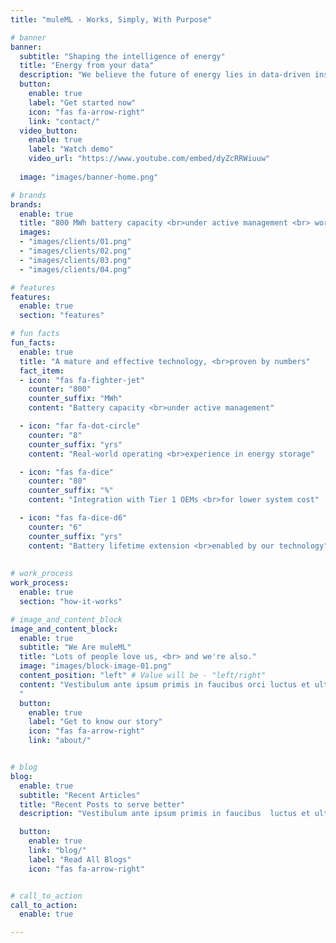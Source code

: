 ```yaml
---
title: "muleML - Works, Simply, With Purpose"

# banner
banner:
  subtitle: "Shaping the intelligence of energy"
  title: "Energy from your data"
  description: "We believe the future of energy lies in data-driven insights. <br>That’s why we democratize machine learning and data engineering in energy storage, helping the world build more sustainable and resilient energy systems."
  button:
    enable: true
    label: "Get started now"
    icon: "fas fa-arrow-right"
    link: "contact/"
  video_button:
    enable: true
    label: "Watch demo"
    video_url: "https://www.youtube.com/embed/dyZcRRWiuuw"
  
  image: "images/banner-home.png"

# brands
brands:
  enable: true
  title: "800 MWh battery capacity <br>under active management <br> worldwide"
  images: 
  - "images/clients/01.png"
  - "images/clients/02.png"
  - "images/clients/03.png"
  - "images/clients/04.png"

# features
features:
  enable: true
  section: "features"

# fun facts
fun_facts:
  enable: true
  title: "A mature and effective technology, <br>proven by numbers"
  fact_item:
  - icon: "fas fa-fighter-jet"
    counter: "800"
    counter_suffix: "MWh"
    content: "Battery capacity <br>under active management"

  - icon: "far fa-dot-circle"
    counter: "8"
    counter_suffix: "yrs"
    content: "Real-world operating <br>experience in energy storage"

  - icon: "fas fa-dice"
    counter: "80"
    counter_suffix: "%"
    content: "Integration with Tier 1 OEMs <br>for lower system cost"

  - icon: "fas fa-dice-d6"
    counter: "6"
    counter_suffix: "yrs"
    content: "Battery lifetime extension <br>enabled by our technology"
    
    
# work_process
work_process:
  enable: true
  section: "how-it-works"

# image_and_content_block
image_and_content_block:
  enable: true
  subtitle: "We Are muleML"
  title: "Lots of people love us, <br> and we're also."
  image: "images/block-image-01.png"
  content_position: "left" # Value will be - "left/right"
  content: "Vestibulum ante ipsum primis in faucibus orci luctus et ultrices posuere cubilia Curae; Donec velit neque, auctor sit amet aliquam vel, ullamcorper sit amet ligula. Vestibulum
  "
  button:
    enable: true
    label: "Get to know our story"
    icon: "fas fa-arrow-right"
    link: "about/"


# blog
blog:
  enable: true
  subtitle: "Recent Articles"
  title: "Recent Posts to serve better"
  description: "Vestibulum ante ipsum primis in faucibus  luctus et ultrices posuere <br> cubilia Curae; Donec velit neque, auctor sit amet aliquamvel, ullamsw rfgws ercor"

  button:
    enable: true
    link: "blog/"
    label: "Read All Blogs"
    icon: "fas fa-arrow-right"


# call_to_action
call_to_action:
  enable: true

---
```

